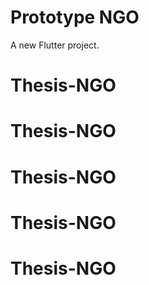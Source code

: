 # Prototype NGO

A new Flutter project.
# Thesis-NGO
# Thesis-NGO
# Thesis-NGO
# Thesis-NGO
# Thesis-NGO
